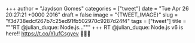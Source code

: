
+++
author = "Jaydson Gomes"
categories = ["tweet"]
date = "Tue Apr 26 20:27:21 +0000 2016"
draft = false
image = "{TWEET_IMAGE}"
slug = "f3d738edcf267b7c25ed91fb502970c9287d24f4"
tags = ["tweet"]
title = """RT @julian_duque: Node.js..."""
+++
RT @julian_duque: Node.js v6 is here!! https://t.co/YIufCsgyev 🎉🎉🎉
